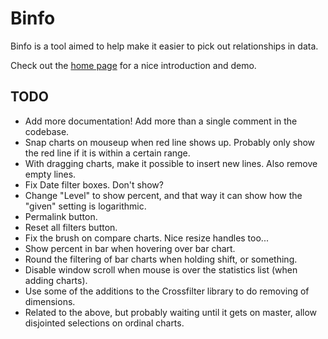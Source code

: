 Binfo
=====

Binfo is a tool aimed to help make it easier to pick out relationships in
data.

Check out the [home page](http://jakesandlund.com/binfo) for a
nice introduction and demo.

TODO
----

- Add more documentation! Add more than a single comment in the codebase.
- Snap charts on mouseup when red line shows up. Probably only show the
red line if it is within a certain range.
- With dragging charts, make it possible to insert new lines. Also remove
empty lines.
- Fix Date filter boxes. Don't show?
- Change "Level" to show percent, and that way it can show how the
"given" setting is logarithmic.
- Permalink button.
- Reset all filters button.
- Fix the brush on compare charts. Nice resize handles too...
- Show percent in bar when hovering over bar chart.
- Round the filtering of bar charts when holding shift, or something.
- Disable window scroll when mouse is over the statistics list (when
adding charts).
- Use some of the additions to the Crossfilter library to do removing of
dimensions.
- Related to the above, but probably waiting until it gets on master, allow
disjointed selections on ordinal charts.
